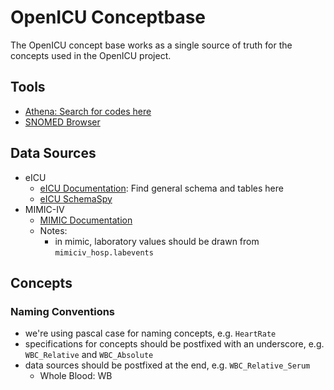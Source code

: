 # OpenICU Conceptbase

The OpenICU concept base works as a single source of truth for the concepts used in the OpenICU project. 

## Tools

- [Athena: Search for codes here](https://athena.ohdsi.org/search-terms/start)
- [SNOMED Browser](https://browser.ihtsdotools.org)

## Data Sources

- eICU
  - [eICU Documentation](https://eicu-crd.mit.edu/about/eicu/): Find general schema and tables here
  - [eICU SchemaSpy](https://mit-lcp.github.io/eicu-schema-spy/)
- MIMIC-IV
  - [MIMIC Documentation](https://mimic.mit.edu/docs/)
  - Notes:
    - in mimic, laboratory values should be drawn from `mimiciv_hosp.labevents`

## Concepts

### Naming Conventions

- we're using pascal case for naming concepts, e.g. `HeartRate`
- specifications for concepts should be postfixed with an underscore, e.g. `WBC_Relative` and `WBC_Absolute`
- data sources should be postfixed at the end, e.g. `WBC_Relative_Serum`
  - Whole Blood: WB
